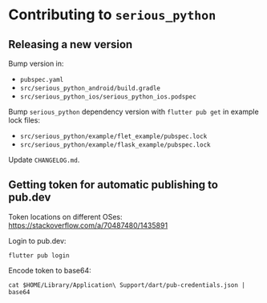 # Contributing to `serious_python`

## Releasing a new version

Bump version in:

* `pubspec.yaml`
* `src/serious_python_android/build.gradle`
* `src/serious_python_ios/serious_python_ios.podspec`

Bump `serious_python` dependency version with `flutter pub get` in example lock files:

* `src/serious_python/example/flet_example/pubspec.lock`
* `src/serious_python/example/flask_example/pubspec.lock`

Update `CHANGELOG.md`.

## Getting token for automatic publishing to pub.dev

Token locations on different OSes: https://stackoverflow.com/a/70487480/1435891

Login to pub.dev:

```
flutter pub login
```

Encode token to base64:

```
cat $HOME/Library/Application\ Support/dart/pub-credentials.json | base64
```